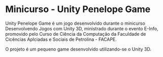 <h1>Minicurso - Unity Penelope Game</h1>

<p>Unity Penelope Game é um jogo desenvolvido durante o minicurso Desenvolvendo Jogos com Unity 3D, ministrado durante o evento E-Info, promovido pelo Curso de Ciência da Computação da Faculdade de Cicências Aplciadas e Sociais de Petrolina - FACAPE.</p>

<p>O projeto é um pequeno game desenvolvido utilizando-se o Unity 3D.</p>
